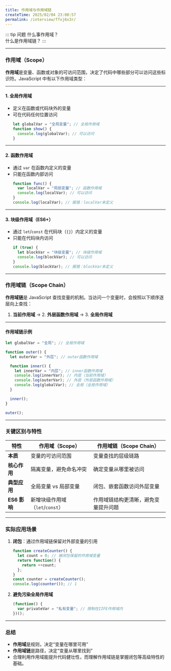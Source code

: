 ```yaml
---
title: 作用域与作用域链
createTime: 2025/02/04 23:00:57
permalink: /interview/ffxj6x3r/
---
```


::: tip 问题
什么事作用域？  
什么是作用域链？
:::

---

### 作用域（Scope）
**作用域**是变量、函数或对象的可访问范围，决定了代码中哪些部分可以访问这些标识符。JavaScript 中有以下作用域类型：

---

#### 1. **全局作用域**
- 定义在函数或代码块外的变量
- 可在代码任何位置访问
   ```javascript
   let globalVar = "全局变量"; // 全局作用域
   function show() {
     console.log(globalVar); // 可以访问
   }
   ```

---

#### 2. **函数作用域**
- 通过 `var` 在函数内定义的变量
- 只能在函数内部访问
   ```javascript
   function func() {
     var localVar = "局部变量"; // 函数作用域
     console.log(localVar); // 可以访问
   }
   console.log(localVar); // 报错：localVar未定义
   ```

---

#### 3. **块级作用域（ES6+）**
- 通过 `let`/`const` 在代码块（`{}`）内定义的变量
- 只能在代码块内访问
   ```javascript
   if (true) {
     let blockVar = "块级变量"; // 块级作用域
     console.log(blockVar); // 可以访问
   }
   console.log(blockVar); // 报错：blockVar未定义
   ```

---

### 作用域链（Scope Chain）
**作用域链**是 JavaScript 查找变量的机制。当访问一个变量时，会按照以下顺序逐层向上查找：

1. **当前作用域** → 2. **外层函数作用域** → 3. **全局作用域**

---

#### 作用域链示例
```javascript
let globalVar = "全局"; // 全局作用域

function outer() {
  let outerVar = "外层"; // outer函数作用域

  function inner() {
    let innerVar = "内层"; // inner函数作用域
    console.log(innerVar); // 内层（当前作用域）
    console.log(outerVar); // 外层（外层函数作用域）
    console.log(globalVar); // 全局（全局作用域）
  }

  inner();
}

outer();
```

---

### 关键区别与特性
| 特性                | 作用域（Scope）                     | 作用域链（Scope Chain）                |
|---------------------|------------------------------------|----------------------------------------|
| **本质**            | 变量的可访问范围                   | 变量查找的层级链路                     |
| **核心作用**        | 隔离变量，避免命名冲突             | 确定变量从哪里被访问                   |
| **典型应用**        | 全局变量 vs 局部变量               | 闭包、嵌套函数访问外层变量             |
| **ES6 影响**        | 新增块级作用域（`let`/`const`）    | 作用域链结构更清晰，避免变量提升问题   |

---

### 实际应用场景
1. **闭包**：通过作用域链保留对外部变量的引用
   ```javascript
   function createCounter() {
     let count = 0; // 被闭包保留的作用域变量
     return function() {
       return ++count;
     };
   }
   const counter = createCounter();
   console.log(counter()); // 1
   ```

2. **避免污染全局作用域**
   ```javascript
   (function() {
     var privateVar = "私有变量"; // 限制在IIFE作用域内
   })();
   ```

---

### 总结
- **作用域**是规则，决定“变量在哪里可用”
- **作用域链**是路径，决定“变量从哪里找到”
- 合理利用作用域能提升代码健壮性，而理解作用域链是掌握闭包等高级特性的基础。
